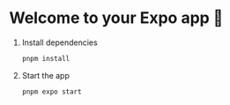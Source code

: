 # Welcome to your Expo app 👋

1. Install dependencies

   ```bash
   pnpm install
   ```

2. Start the app

   ```bash
   pnpm expo start
   ```
